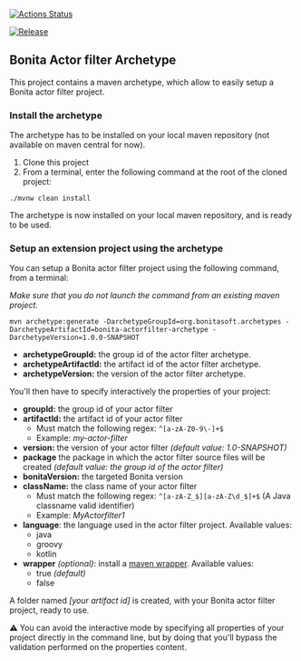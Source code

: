 [![Actions Status](https://github.com/bonitasoft/bonita-actorfilter-archetype/workflows/Build/badge.svg)](https://github.com/bonitasoft/bonita-actorfilter-archetype/actions)

[![Release](https://github.com/bonitasoft/bonita-actorfilter-archetype/workflows/Release/badge.svg)](https://github.com/bonitasoft/bonita-actorfilter-archetype/actions)

## Bonita Actor filter Archetype

This project contains a maven archetype, which allow to easily setup a Bonita actor filter project.

### Install the archetype
The archetype has to be installed on your local maven repository (not available on maven central for now).

 1. Clone this project
 2. From a terminal, enter the following command at the root of the cloned project: 
```
./mvnw clean install
```

The archetype is now installed on your local maven repository, and is ready to be used.

### Setup an extension project using the archetype 

 You can setup a Bonita actor filter project using the following command, from a terminal: 
 
 _Make sure that you do not launch the command from an existing maven project._
 
```
mvn archetype:generate -DarchetypeGroupId=org.bonitasoft.archetypes -DarchetypeArtifactId=bonita-actorfilter-archetype -DarchetypeVersion=1.0.0-SNAPSHOT
```

- **archetypeGroupId:** the group id of the actor filter archetype.
- **archetypeArtifactId:** the artifact id of the actor filter archetype.
- **archetypeVersion:** the version of the actor filter archetype.

You'll then have to specify interactively the properties of your project: 

- **groupId:** the group id of your actor filter
- **artifactId:** the artifact id of your actor filter
	- Must match the following regex: `^[a-zA-Z0-9\-]+$`
	- Example: _my-actor-filter_
- **version:** the version of your actor filter _(default value: 1.0-SNAPSHOT)_
- **package** the package in which the actor filter source files will be created _(default value: the group id of the actor filter)_
- **bonitaVersion:** the targeted Bonita version
- **className:** the class name of your actor filter 
    - Must match the following regex: `^[a-zA-Z_$][a-zA-Z\d_$]+$` (A Java classname valid identifier)
    - Example: _MyActorfilter1_
- **language**: the language used in the actor filter project. Available values:
    - java
    - groovy
    - kotlin
- **wrapper** _(optional)_: install a [maven wrapper](https://github.com/takari/maven-wrapper). Available values: 
    - true _(default)_
    - false

A folder named _[your artifact id]_ is created, with your Bonita actor filter project, ready to use.

⚠️ You can avoid the interactive mode by specifying all properties of your project directly in the command line, but by doing that you'll bypass the validation performed on the properties content.
